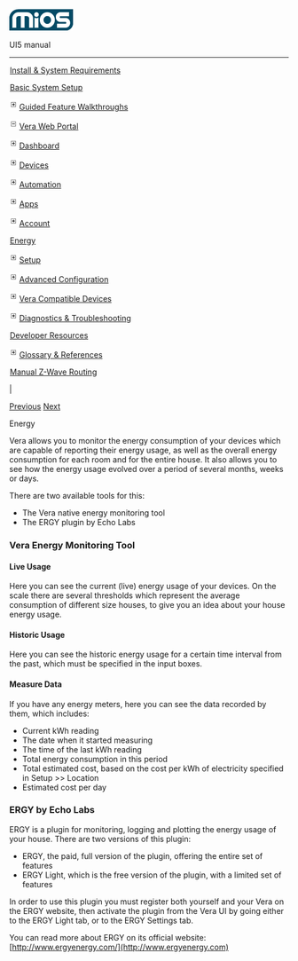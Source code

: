 ![](skins/mios/images/logo.png)

UI5 manual

  
---  
  
![](images/spacer.gif)[Install & System
Requirements](index.html#!docs5/installation_and_system_requirements_en_3Lite_all.md)

![](images/spacer.gif)[Basic System Setup ](index.html#!docs5/getting_started_en_3Lite_all.md)

![](skins/mios/images/plus.gif)[Guided Feature Walkthroughs
](features_en_3Lite_all.html)

![](skins/mios/images/minus.gif)[Vera Web
Portal](index.html#!docs5/web_portal_en_3Lite_all.md)

![](skins/mios/images/plus.gif)[Dashboard](index.html#!docs5/dashboard_en_3Lite_all.md)

![](skins/mios/images/plus.gif)[Devices](index.html#!docs5/devices_en_3Lite_all.md)

![](skins/mios/images/plus.gif)[Automation](index.html#!docs5/automation_en_3Lite_all.md)

![](skins/mios/images/plus.gif)[Apps](index.html#!docs5/apps_en_3Lite_all.md)

![](skins/mios/images/plus.gif)[Account](index.html#!docs5/account_en_3Lite_all.md)

![](images/spacer.gif)[Energy](index.html#!docs5/energy_en_3Lite_all.md)

![](skins/mios/images/plus.gif)[Setup](index.html#!docs5/setup_en_3Lite_all.md)

![](skins/mios/images/plus.gif)[Advanced
Configuration](index.html#!docs5/advanced_configuration_en_3Lite_all.md)

![](skins/mios/images/plus.gif)[Vera Compatible
Devices](index.html#!docs5/supported_hardware_en_3Lite_all.md)

![](skins/mios/images/plus.gif)[Diagnostics &
Troubleshooting](index.html#!docs5/troubleshooting_en_3Lite_all.md)

![](images/spacer.gif)[Developer Resources](index.html#!docs5/developers_en_3Lite_all.md)

![](skins/mios/images/plus.gif)[Glossary &
References](index.html#!docs5/reference_en_3Lite_all.md)

![](images/spacer.gif)[Manual Z-Wave Routing](index.html#!docs5/ManualRoute_en_3Lite_all.md)

|

[Previous](index.html#!docs5/account_en_3Lite_all.html) [Next](setup_en_3Lite_all.md)

Energy

Vera allows you to monitor the energy consumption of  your devices which are
capable of reporting their energy usage, as well as the overall energy
consumption for each room and for the entire house. It also allows you to see
how the energy usage evolved over a period of several months, weeks or days.  
  
There are two available tools for this:  

  * The Vera native energy monitoring tool
  * The ERGY plugin by Echo Labs
  

### Vera Energy Monitoring Tool

#### Live Usage

Here you can see the current (live) energy usage of your devices. On the scale
there are several thresholds which represent the average consumption of
different size houses, to give you an idea about your house energy usage.

#### Historic Usage

Here you can see the historic energy usage for a certain time interval from
the past, which must be specified in the input boxes.

#### Measure Data

If you have any energy meters, here you can see the data recorded by them,
which includes:

  * Current kWh reading
  * The date when it started measuring
  * The time of the last kWh reading
  * Total energy consumption in this period
  * Total estimated cost, based on the cost per kWh of electricity specified in Setup >> Location
  * Estimated cost per day

###  

### ERGY by Echo Labs  

ERGY is a plugin for monitoring, logging and plotting the energy usage of your
house. There are two versions of this plugin:

  * ERGY, the paid, full version of the plugin, offering the entire set of features
  * ERGY Light, which is the free version of the plugin, with a limited set of features

In order to use this plugin you must register both yourself and your Vera on
the ERGY website, then activate the plugin from the Vera UI by going either to
the ERGY Light tab, or to the ERGY Settings tab.

You can read more about ERGY on its official website:
[http://www.ergyenergy.com/](http://www.ergyenergy.com)

  

